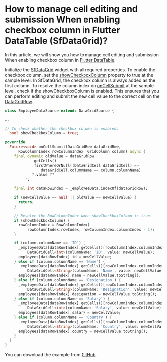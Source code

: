# How to manage cell editing and submission When enabling checkbox column in Flutter DataTable (SfDataGrid)?

In this article, we will show you how to manage cell editing and submission When enabling checkbox column in [Flutter DataTable](https://www.syncfusion.com/flutter-widgets/flutter-datagrid).

Initialize the [SfDataGrid](https://pub.dev/documentation/syncfusion_flutter_datagrid/latest/datagrid/SfDataGrid-class.html) widget with all required properties. To enable the checkbox column, set the [showCheckboxColumn](https://pub.dev/documentation/syncfusion_flutter_datagrid/latest/datagrid/SfDataGrid/showCheckboxColumn.html) property to true at the sample level. In SfDataGrid, the checkbox column is always added as the first column. To resolve the column index on [onCellSubmit](https://pub.dev/documentation/syncfusion_flutter_datagrid/latest/datagrid/DataGridSource/onCellSubmit.html) at the sample level, check if the showCheckboxColumn is enabled. This ensures that you can perform editing and submit the new cell value to the correct cell on the [DataGridRow](https://pub.dev/documentation/syncfusion_flutter_datagrid/latest/datagrid/DataGridRow-class.html).

```dart
class EmployeeDataSource extends DataGridSource {

….
  
// To check whether the checkbox column is enabled.
  bool showCheckboxColumn = true;

@override
  Future<void> onCellSubmit(DataGridRow dataGridRow,
      RowColumnIndex rowColumnIndex, GridColumn column) async {
    final dynamic oldValue = dataGridRow
            .getCells()
            .firstWhereOrNull((DataGridCell dataGridCell) =>
                dataGridCell.columnName == column.columnName)
            ?.value ??
        '';

    final int dataRowIndex = _employeeData.indexOf(dataGridRow);

    if (newCellValue == null || oldValue == newCellValue) {
      return;
    }

    // Resolve the RowColumnIndex when showCheckboxColumn is true.
    if (showCheckboxColumn) {
      rowColumnIndex = RowColumnIndex(
          rowColumnIndex.rowIndex, rowColumnIndex.columnIndex - 1);
    }

    if (column.columnName == 'ID') {
      _employeeData[dataRowIndex].getCells()[rowColumnIndex.columnIndex] =
          DataGridCell<int>(columnName: 'ID', value: newCellValue);
      employees[dataRowIndex].id = newCellValue;
    } else if (column.columnName == 'Name') {
      _employeeData[dataRowIndex].getCells()[rowColumnIndex.columnIndex] =
          DataGridCell<String>(columnName: 'Name', value: newCellValue);
      employees[dataRowIndex].name = newCellValue.toString();
    } else if (column.columnName == 'Designation') {
      _employeeData[dataRowIndex].getCells()[rowColumnIndex.columnIndex] =
          DataGridCell<String>(columnName: 'Designation', value: newCellValue);
      employees[dataRowIndex].designation = newCellValue.toString();
    } else if (column.columnName == 'Salary') {
      _employeeData[dataRowIndex].getCells()[rowColumnIndex.columnIndex] =
          DataGridCell<int>(columnName: 'Salary', value: newCellValue);
      employees[dataRowIndex].salary = newCellValue;
    } else if (column.columnName == 'Country') {
      _employeeData[dataRowIndex].getCells()[rowColumnIndex.columnIndex] =
          DataGridCell<String>(columnName: 'Country', value: newCellValue);
      employees[dataRowIndex].country = newCellValue.toString();
    }
  }
}
```

You can download the example from [GitHub](https://github.com/SyncfusionExamples/How-to-manage-cell-editing-When-enabling-checkbox-in-Flutter-DataTable).